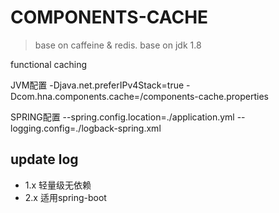 # COMPONENTS-CACHE
> base on caffeine & redis.
> base on jdk 1.8

functional caching



JVM配置
-Djava.net.preferIPv4Stack=true
-Dcom.hna.components.cache=/components-cache.properties

SPRING配置
--spring.config.location=./application.yml
--logging.config=./logback-spring.xml

## update log
- 1.x 轻量级无依赖
- 2.x 适用spring-boot





